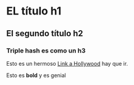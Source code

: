 # EL título h1
## El segundo título h2
### Triple hash es como un h3

Esto es un hermoso [Link a Hollywood](https://hollywood.com) hay que ir.

Esto es **bold** y es genial